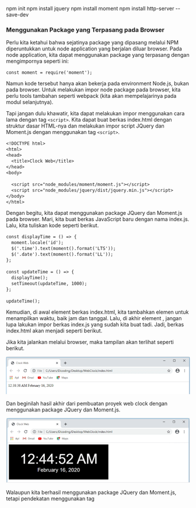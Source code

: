 npm init
npm install jquery
npm install moment
npm install http-server --save-dev


### Menggunakan Package yang Terpasang pada Browser
Perlu kita ketahui bahwa sejatinya package yang dipasang melalui NPM diperuntukkan untuk node application yang berjalan diluar browser. Pada node application, kita dapat menggunakan package yang terpasang dengan mengimpornya seperti ini:

```
const moment = require('moment');
```

Namun kode tersebut hanya akan bekerja pada environment Node.js, bukan pada browser. Untuk melakukan impor node package pada browser, kita perlu tools tambahan seperti webpack (kita akan mempelajarinya pada modul selanjutnya).

Tapi jangan dulu khawatir, kita dapat melakukan impor menggunakan cara lama dengan tag ```<script>```. Kita dapat buat berkas index.html dengan struktur dasar HTML-nya dan melakukan impor script JQuery dan Moment.js dengan menggunakan tag ```<script>```.

```
<!DOCTYPE html>
<html>
<head>
  <title>Clock Web</title>
</head>
<body>
 
  <script src="node_modules/moment/moment.js"></script>
  <script src="node_modules/jquery/dist/jquery.min.js"></script>
</body>
</html>
```

Dengan begitu, kita dapat menggunakan package JQuery dan Moment.js pada browser. Mari, kita buat berkas JavaScript baru dengan nama index.js. Lalu, kita tuliskan kode seperti berikut.

```
const displayTime = () => {
  moment.locale('id');
  $('.time').text(moment().format('LTS'));
  $('.date').text(moment().format('LL'));
};
 
const updateTime = () => {
  displayTime();
  setTimeout(updateTime, 1000);
};
 
updateTime();
```

Kemudian, di awal element <body> berkas index.html, kita tambahkan elemen untuk menampilkan waktu, baik jam dan tanggal. Lalu, di akhir element <body>, jangan lupa lakukan impor berkas index.js yang sudah kita buat tadi. Jadi, berkas index.html akan menjadi seperti berikut.

Jika kita jalankan melalui browser, maka tampilan akan terlihat seperti berikut.

![Alt text](image.png)

Dan beginilah hasil akhir dari pembuatan proyek web clock dengan menggunakan package JQuery dan Moment.js.

![Alt text](image-1.png)

Walaupun kita berhasil menggunakan package JQuery dan Moment.js, tetapi pendekatan menggunakan tag <script> melalui direktori node_modules tidaklah disarankan. Jika menggunakan pendekatan tersebut, sebenarnya kita tidak perlu menggunakan package manager. Lebih mudah kita gunakan CDN saja dalam menerapkan package ke proyek tersebut seperti berikut.


```
<script src="https://ajax.googleapis.com/ajax/libs/jquery/3.4.1/jquery.min.js"></script>
```

### Menjalankan Runner Scripts

Kita kembali lagi membahas package.json. Pada berkas tersebut, terdapat objek lain yang tak kalah pentingnya dibandingkan dependencies, yaitu objek scripts. Secara default objek tersebut akan terbentuk ketika package.json dibuat menggunakan perintah init. Dan memiliki nilai default seperti ini:

```
"scripts": {
  "test": "echo \"Error: no test specified\" && exit 1"
}
```


Objek scripts merupakan objek yang mengandung kumpulan script di dalamnya. Script tersebut dapat dijalankan kapan saja pada proyek kita. Untuk menjalankannya, kita gunakan perintah npm run <script-name>. Sehingga untuk menjalankan script test kita tuliskan:


```
npm run test
```

Pada objek scripts biasanya kita menetapkan script yang sering kita gunakan secara berkala, seperti menjalankan aplikasi (selama proses development), compiling source code ke tahap produksi, atau melakukan testing.

Untuk menetapkan nilai baru pada objek scripts, kita tuliskan nama script sebagai properti. Kemudian kita tuliskan juga perintah yang akan dieksekusi sebagai nilai dari properti tersebut. Karena sebelumnya kita sudah memasang http-server pada devDependencies, jadi mari kita buat script baru untuk menjalankan proyek web clock melalui package http-server.

Pada objek scripts, kita tuliskan nilai baru dengan properti bernama start, kemudian http-server sebagai nilai dari propertinya.

```
"scripts": {
  "test": "echo \"Error: no test specified\" && exit 1",
  "start": "http-server ."
}
```

Sehingga ketika kita menjalankan npm run start, maka kita dapat mengakses web clock melalui lokal web server.

### Menghapus Package yang Terpasang

Kita sudah mengetahui cara memasang dan menggunakan package npm, dan sudah mengetahui cara membuat dan menjalankan script yang berada pada objek scripts. Lalu bagaimana caranya untuk menghapus package yang sudah terpasang pada proyek kita?

Untuk melakukannya, cukup mudah. Jika package tersebut berada pada objek dependencies maka untuk menghapusnya kita dapat menggunakan perintah:

```
npm uninstall <package-name>
```

Jika package terdapat pada devDependencies, kita cukup menambahkan --save-dev di akhir perintahnya:

```
npm uninstall <package-name> --save-dev
```

Contoh, jika kita ingin menghapus package http-server, berarti kita tuliskan perintah:

```
npm uninstall http-server --save-dev
```

Dengan begitu package http-server akan dihapus dari objek devDependecies di berkas package.json.

```
"dependencies": {
  "jquery": "^3.4.1",
  "moment": "^2.24.0"
},
"devDependencies": {}
```

Selain menghapus nilainya dari package.json, perintah tersebut juga akan menghapus segala berkas yang berhubungan dengan package http-server pada folder node_modules.

Setelah menghapus package http-server, tentu kita tidak dapat menjalankan script start lagi.

Perintah uninstall juga memiliki beberapa alias, sehingga dapat lebih cepat dalam menuliskan perintahnya. Anda bisa melihat apa saja alias yang dapat digunakan dengan menggunakan perintah:


```
npm uninstall -h
```

### Cakupan Package
Dalam memasang package menggunakan npm sebenarnya terdapat dua cakupan lokasi yang dapat kita tetapkan. Sebelumnya, kita hanya menggunakan cakupan lokal pada proyek kita. Selain cakupan lokal, kita juga dapat memasang package pada cakupan global. Dengan memasang pada cakupan global, package dapat kita manfaatkan di mana saja atau pada proyek mana saja.

Untuk memasang package pada cakupan global, sama seperti memasang pada cakupan lokal. Kita gunakan perintah npm install <package-name> namun dengan menambahkan -g pada akhir perintahnya. 

Mari kita coba memasang kembali package http-server, namun kali ini pada cakupan global. Untuk melakukannya kita tuliskan perintah berikut:

```
npm install http-server -g
```

Hasilnya:

![Alt text](image-2.png)


Memasang package pada cakupan global tidak akan menambahkan apapun pada berkas package.json proyek lokal. Package tersebut dipasang pada directory global yang ditetapkan ketika kita memasang Node.js dan lokasi default-nya ditetapkan berdasarkan OS yang digunakan.

Pada Windows, lokasi default dari global modules adalah C -> Program Files -> nodejs -> node_modules. Pada lokasi tersebut kita dapat melihat package apa saja yang dipasang dalam cakupan global. Untuk melihat daftar package dalam cakupan global, kita juga dapat menggunakan perintah.


```
npm list -g
```

Perintah tersebut akan menghasilkan output seperti berikut:

![Alt text](image-3.png)


Kita bisa melihat bahwa pada layer paling atas terdapat package http-server, sedangkan di bawahnya banyak package lain yang dibutuhkan dalam membuat package http-server itu sendiri. Kita jangan terlalu khawatir dengan layer di bawahnya, sehingga untuk menampilkan list global package sebaiknya kita hanya tampilkan package yang berada pada layer atas saja. Untuk melakukannya, kita dapat menggunakan perintah:

```
npm list -g --depth=0
```


